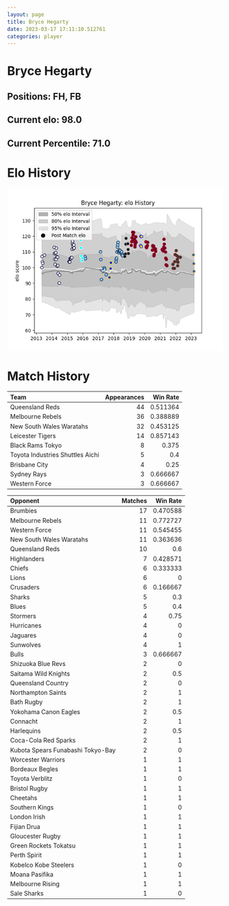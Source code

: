 ```yaml
---  
layout: page  
title: Bryce Hegarty  
date: 2023-03-17 17:11:10.512761  
categories: player  
---
```

# Bryce Hegarty

## Positions: FH, FB

## Current elo: 98.0

## Current Percentile: 71.0

# Elo History


![elo history](history_BryceHegarty.png)
# Match History


| Team                             |   Appearances |   Win Rate |
|:---------------------------------|--------------:|-----------:|
| Queensland Reds                  |            44 |   0.511364 |
| Melbourne Rebels                 |            36 |   0.388889 |
| New South Wales Waratahs         |            32 |   0.453125 |
| Leicester Tigers                 |            14 |   0.857143 |
| Black Rams Tokyo                 |             8 |   0.375    |
| Toyota Industries Shuttles Aichi |             5 |   0.4      |
| Brisbane City                    |             4 |   0.25     |
| Sydney Rays                      |             3 |   0.666667 |
| Western Force                    |             3 |   0.666667 |

| Opponent                          |   Matches |   Win Rate |
|:----------------------------------|----------:|-----------:|
| Brumbies                          |        17 |   0.470588 |
| Melbourne Rebels                  |        11 |   0.772727 |
| Western Force                     |        11 |   0.545455 |
| New South Wales Waratahs          |        11 |   0.363636 |
| Queensland Reds                   |        10 |   0.6      |
| Highlanders                       |         7 |   0.428571 |
| Chiefs                            |         6 |   0.333333 |
| Lions                             |         6 |   0        |
| Crusaders                         |         6 |   0.166667 |
| Sharks                            |         5 |   0.3      |
| Blues                             |         5 |   0.4      |
| Stormers                          |         4 |   0.75     |
| Hurricanes                        |         4 |   0        |
| Jaguares                          |         4 |   0        |
| Sunwolves                         |         4 |   1        |
| Bulls                             |         3 |   0.666667 |
| Shizuoka Blue Revs                |         2 |   0        |
| Saitama Wild Knights              |         2 |   0.5      |
| Queensland Country                |         2 |   0        |
| Northampton Saints                |         2 |   1        |
| Bath Rugby                        |         2 |   1        |
| Yokohama Canon Eagles             |         2 |   0.5      |
| Connacht                          |         2 |   1        |
| Harlequins                        |         2 |   0.5      |
| Coca-Cola Red Sparks              |         2 |   1        |
| Kubota Spears Funabashi Tokyo-Bay |         2 |   0        |
| Worcester Warriors                |         1 |   1        |
| Bordeaux Begles                   |         1 |   1        |
| Toyota Verblitz                   |         1 |   0        |
| Bristol Rugby                     |         1 |   1        |
| Cheetahs                          |         1 |   1        |
| Southern Kings                    |         1 |   0        |
| London Irish                      |         1 |   1        |
| Fijian Drua                       |         1 |   1        |
| Gloucester Rugby                  |         1 |   1        |
| Green Rockets Tokatsu             |         1 |   1        |
| Perth Spirit                      |         1 |   1        |
| Kobelco Kobe Steelers             |         1 |   0        |
| Moana Pasifika                    |         1 |   1        |
| Melbourne Rising                  |         1 |   1        |
| Sale Sharks                       |         1 |   0        |